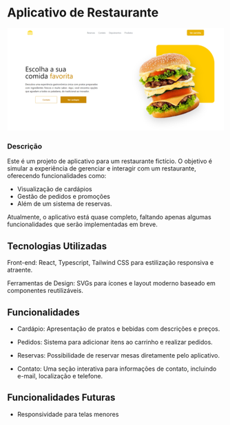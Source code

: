 # Aplicativo de Restaurante

<img src="./public/assets/Foody_homepage.png">

### Descrição

Este é um projeto de aplicativo para um restaurante fictício. O objetivo é simular a experiência de gerenciar e interagir com um restaurante, oferecendo funcionalidades como:

- Visualização de cardápios
- Gestão de pedidos e promoções
- Além de um sistema de reservas.

Atualmente, o aplicativo está quase completo, faltando apenas algumas funcionalidades que serão implementadas em breve.

## Tecnologias Utilizadas

Front-end: React, Typescript, Tailwind CSS para estilização responsiva e atraente.

Ferramentas de Design: SVGs para ícones e layout moderno baseado em componentes reutilizáveis.

## Funcionalidades

- Cardápio: Apresentação de pratos e bebidas com descrições e preços.

- Pedidos: Sistema para adicionar itens ao carrinho e realizar pedidos.

- Reservas: Possibilidade de reservar mesas diretamente pelo aplicativo.

- Contato: Uma seção interativa para informações de contato, incluindo e-mail, localização e telefone.

## Funcionalidades Futuras

- Responsividade para telas menores
